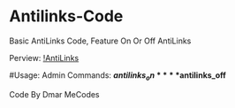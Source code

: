 # Antilinks-Code

Basic AntiLinks Code, Feature On Or Off AntiLinks

Perview:
[!AntiLinks]()

#Usage: 
Admin Commands:
**$antilinks_on**
**$antilinks_off**

Code By Dmar MeCodes
